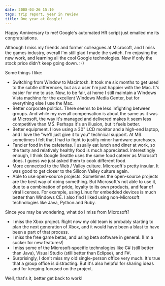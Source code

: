 ```yaml
---
date: 2008-03-26 15:10
tags: trip report, year in review
title: One year at Google!
---
```


Happy Anniversary to me! Google's automated HR script just emailed me its
congratulations.

Although I miss my friends and former colleagues at
Microsoft, and I miss the games industry, overall I'm still glad I made the
switch. I'm enjoying the new work, and learning all the cool Google
technologies. Now if only the stock price didn't keep going down. :-)

Some things I like:

* Switching from Window to Macintosh. It took me six months to get used to the subtle differences, but as a user I'm just happier with the Mac. It's easier for me to use. Now, to be fair, at home I still maintain a Windows Vista machine for the excellent Windows Media Center, but for everything else I use the Mac.
* Better corporate politics. There seems to be less infighting between groups. And while my overall compensation is about the same as it was at Microsoft, the way it's managed and delivered makes it seem less competitive than MS. Perhaps it's an illusion, but it feels better.
* Better equipment. I love using a 30" LCD monitor and a high-end laptop, and I love the "we'll just give it to you" technical support. At MS sometimes I felt that I had to fight to justify minor hardware purchases.
* Fancier food in the cafeterias. I usually eat lunch and diner at work, so the tasty and relatively healthy food is much appreciated. Interestingly enough, I think Google Seattle uses the same food caterer as Microsoft does. I guess we just asked them to cook different food.
* More connected to the Web / Valley culture. Microsoft's pretty insular. It was good to get closer to the Silicon Valley culture again.
* Able to use open-source projects. Sometimes the open-source projects are the best way of doing something. But Microsoft's not able to use it, due to a combination of pride, loyalty to its own products, and fear of viral licenses. For example, using Linux for embedded devices is much better than Windows CE. I also find I liked using non-Microsoft technologies like Java, Python and Ruby.

Since you may be wondering, what do I miss from Microsoft?

* I miss the Xbox project. Right now my old team is probably starting to plan the next generation of Xbox, and it would have been a blast to have been a part of that process.
* I miss the free game betas, and using beta software in general. (I'm a sucker for new features!)
* I miss some of the Microsoft-specific technologies like C# (still better than Java), Visual Studio (still better than Eclipse), and F#.
* Surprisingly, I don't miss my old single-person office very much. It's true that a group office is distracting. But it's also helpful for sharing ideas and for keeping focused on the project.

Well, that's it, better get back to work!
